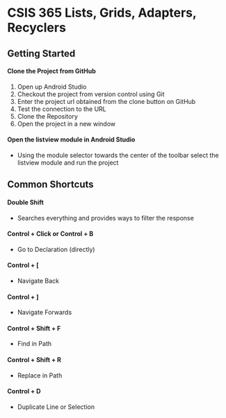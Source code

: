 # CSIS 365 Lists, Grids, Adapters, Recyclers

## Getting Started

#### Clone the Project from GitHub
1. Open up Android Studio
2. Checkout the project from version control using Git
3. Enter the project url obtained from the clone button on GitHub
4. Test the connection to the URL
5. Clone the Repository
6. Open the project in a new window

#### Open the listview module in Android Studio
- Using the module selector towards the center of the toolbar select the listview module and run the project

## Common Shortcuts

#### Double Shift
- Searches everything and provides ways to filter the response

#### Control + Click or Control + B
- Go to Declaration (directly)

#### Control + [
- Navigate Back

#### Control + ]
- Navigate Forwards

#### Control + Shift + F
- Find in Path

#### Control + Shift + R
- Replace in Path

#### Control + D
- Duplicate Line or Selection